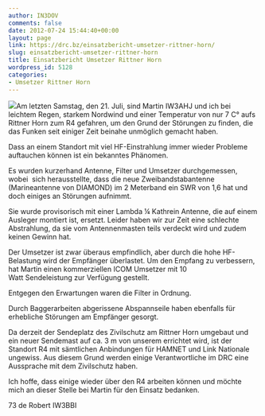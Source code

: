 ```yaml
---
author: IN3DOV
comments: false
date: 2012-07-24 15:44:40+00:00
layout: page
link: https://drc.bz/einsatzbericht-umsetzer-rittner-horn/
slug: einsatzbericht-umsetzer-rittner-horn
title: Einsatzbericht Umsetzer Rittner Horn
wordpress_id: 5128
categories:
- Umsetzer Rittner Horn
---
```


[![](https://drc.bz/wp-content/uploads/2012/07/ritten1-300x224.jpg)](https://drc.bz/wp-content/uploads/2012/07/ritten1.jpg)Am letzten Samstag, den 21. Juli, sind Martin IW3AHJ und ich bei leichtem Regen, starkem Nordwind und einer Temperatur von nur 7 C° aufs Rittner Horn zum R4 gefahren, um den Grund der Störungen zu finden, die das Funken seit einiger Zeit beinahe unmöglich gemacht haben.




Dass an einem Standort mit viel HF-Einstrahlung immer wieder Probleme auftauchen können ist ein bekanntes Phänomen.




Es wurden kurzerhand Antenne, Filter und Umsetzer durchgemessen, wobei  sich herausstellte, dass die neue Zweibandstabantenne (Marineantenne von DIAMOND) im 2 Meterband ein SWR von 1,6 hat und doch einiges an Störungen aufnimmt.




Sie wurde provisorisch mit einer Lambda ¼ Kathrein Antenne, die auf einem Ausleger montiert ist, ersetzt. Leider haben wir zur Zeit eine schlechte Abstrahlung, da sie vom Antennenmasten teils verdeckt wird und zudem keinen Gewinn hat.




Der Umsetzer ist zwar überaus empfindlich, aber durch die hohe HF-Belastung wird der Empfänger überlastet. Um den Empfang zu verbessern, hat Martin einen kommerziellen ICOM Umsetzer mit 10 Watt Sendeleistung zur Verfügung gestellt.




Entgegen den Erwartungen waren die Filter in Ordnung.




Durch Baggerarbeiten abgerissene Abspannseile haben ebenfalls für erhebliche Störungen am Empfänger gesorgt.




Da derzeit der Sendeplatz des Zivilschutz am Rittner Horn umgebaut und ein neuer Sendemast auf ca. 3 m von unserem errichtet wird, ist der Standort R4 mit sämtlichen Anbindungen für HAMNET und Link Nationale ungewiss. Aus diesem Grund werden einige Verantwortliche im DRC eine Aussprache mit dem Zivilschutz haben.




Ich hoffe, dass einige wieder über den R4 arbeiten können und möchte mich an dieser Stelle bei Martin für den Einsatz bedanken.




73 de Robert IW3BBI
